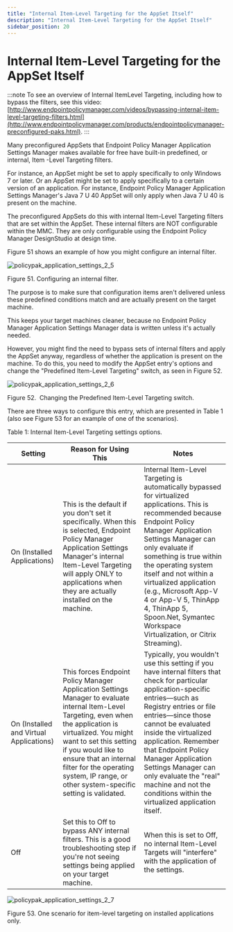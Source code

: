 ```yaml
---
title: "Internal Item-Level Targeting for the AppSet Itself"
description: "Internal Item-Level Targeting for the AppSet Itself"
sidebar_position: 20
---
```


# Internal Item-Level Targeting for the AppSet Itself

:::note
To see an overview of Internal ItemLevel Targeting, including how to bypass the filters,
see this video:
[http://www.endpointpolicymanager.com/videos/bypassing-internal-item-level-targeting-filters.html](http://www.endpointpolicymanager.com/products/endpointpolicymanager-preconfigured-paks.html).
:::


Many preconfigured AppSets that Endpoint Policy Manager Application Settings Manager makes available
for free have built-in predefined, or internal, Item -Level Targeting filters.

For instance, an AppSet might be set to apply specifically to only Windows 7 or later. Or an AppSet
might be set to apply specifically to a certain version of an application. For instance, Endpoint
Policy Manager Application Settings Manager's Java 7 U 40 AppSet will only apply when Java 7 U 40 is
present on the machine.

The preconfigured AppSets do this with internal Item-Level Targeting filters that are set within the
AppSet. These internal filters are NOT configurable within the MMC. They are only configurable using
the Endpoint Policy Manager DesignStudio at design time.

Figure 51 shows an example of how you might configure an internal filter.

![policypak_application_settings_2_5](/images/endpointpolicymanager/applicationsettings/extras/itemleveltargeting/endpointpolicymanager_application_settings_2_5.webp)

Figure 51. Configuring an internal filter.

The purpose is to make sure that configuration items aren't delivered unless these predefined
conditions match and are actually present on the target machine.

This keeps your target machines cleaner, because no Endpoint Policy Manager Application Settings
Manager data is written unless it's actually needed.

However, you might find the need to bypass sets of internal filters and apply the AppSet anyway,
regardless of whether the application is present on the machine. To do this, you need to modify the
AppSet entry's options and change the "Predefined Item-Level Targeting" switch, as seen in
Figure 52.

![policypak_application_settings_2_6](/images/endpointpolicymanager/applicationsettings/extras/itemleveltargeting/endpointpolicymanager_application_settings_2_6.webp)

Figure 52.  Changing the Predefined Item-Level Targeting switch.

There are three ways to configure this entry, which are presented in Table 1 (also see Figure 53 for
an example of one of the scenarios).

Table 1: Internal Item-Level Targeting settings options.

| Setting                                 | Reason for Using This                                                                                                                                                                                                                                                                                                           | Notes                                                                                                                                                                                                                                                                                                                                                                                                                     |
| --------------------------------------- | ------------------------------------------------------------------------------------------------------------------------------------------------------------------------------------------------------------------------------------------------------------------------------------------------------------------------------- | ------------------------------------------------------------------------------------------------------------------------------------------------------------------------------------------------------------------------------------------------------------------------------------------------------------------------------------------------------------------------------------------------------------------------- |
| On (Installed Applications)             | This is the default if you don't set it specifically. When this is selected, Endpoint Policy Manager Application Settings Manager's internal Item-Level Targeting will apply ONLY to applications when they are actually installed on the machine.                                                                              | Internal Item-Level Targeting is  automatically bypassed for virtualized applications. This is recommended because Endpoint Policy Manager Application Settings Manager can only evaluate if something is true within the operating system itself and not within a virtualized application (e.g., Microsoft App-V 4 or App-V 5, ThinApp 4, ThinApp 5, Spoon.Net, Symantec Workspace Virtualization, or Citrix Streaming). |
| On (Installed and Virtual Applications) | This forces Endpoint Policy Manager Application Settings Manager to evaluate internal Item-Level Targeting, even when the application is virtualized. You might want to set this setting if you would like to ensure that an internal filter for the operating system, IP range, or other system-specific setting is validated. | Typically, you wouldn't use this setting if you have internal filters that check for particular application-specific entries—such as Registry entries or file entries—since those cannot be evaluated inside the virtualized application. Remember that Endpoint Policy Manager Application Settings Manager can only evaluate the "real" machine and not the conditions within the virtualized application itself.       |
| Off                                     | Set this to Off to bypass ANY internal filters. This is a good troubleshooting step if you're not seeing settings being applied on your target machine.                                                                                                                                                                         | When this is set to Off, no internal Item-Level Targets will "interfere" with the application of the settings.                                                                                                                                                                                                                                                                                                            |

![policypak_application_settings_2_7](/images/endpointpolicymanager/applicationsettings/extras/itemleveltargeting/endpointpolicymanager_application_settings_2_7.webp)

Figure 53. One scenario for item-level targeting on installed applications only.
